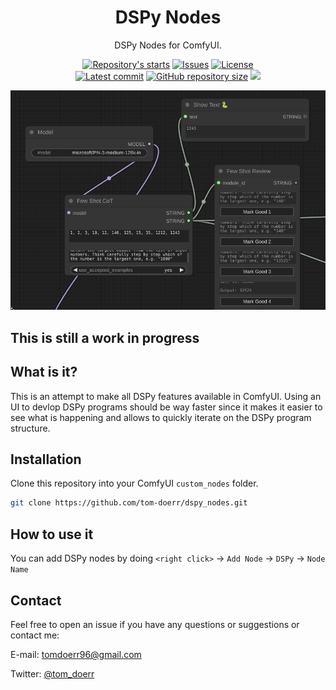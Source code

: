 <h1 align="center">DSPy Nodes</h1>

<p align="center">
    DSPy Nodes for ComfyUI.
</p>

<p align="center">
    <a href="https://github.com/tom-doerr/dspy_nodes/stargazers"
        ><img
            src="https://img.shields.io/github/stars/tom-doerr/dspy_nodes?colorA=2c2837&colorB=c9cbff&style=for-the-badge&logo=starship style=flat-square"
            alt="Repository's starts"
    /></a>
    <a href="https://github.com/tom-doerr/dspy_nodes/issues"
        ><img
            src="https://img.shields.io/github/issues-raw/tom-doerr/dspy_nodes?colorA=2c2837&colorB=f2cdcd&style=for-the-badge&logo=starship style=flat-square"
            alt="Issues"
    /></a>
    <a href="https://github.com/tom-doerr/dspy_nodes/blob/main/LICENSE"
        ><img
            src="https://img.shields.io/github/license/tom-doerr/dspy_nodes?colorA=2c2837&colorB=b5e8e0&style=for-the-badge&logo=starship style=flat-square"
            alt="License"
    /><br />
    <a href="https://github.com/tom-doerr/dspy_nodes/commits/main"
		><img
			src="https://img.shields.io/github/last-commit/tom-doerr/dspy_nodes/main?colorA=2c2837&colorB=ddb6f2&style=for-the-badge&logo=starship style=flat-square"
			alt="Latest commit"
    /></a>
    <a href="https://github.com/tom-doerr/dspy_nodes"
        ><img
            src="https://img.shields.io/github/repo-size/tom-doerr/dspy_nodes?colorA=2c2837&colorB=89DCEB&style=for-the-badge&logo=starship style=flat-square"
            alt="GitHub repository size"
    /></a>

   <img src="https://badges.pufler.dev/visits/tom-doerr/dspy_nodes?style=for-the-badge&color=96CDFB&logoColor=white&labelColor=302D41"/>


</p>

<p align="center">
    <img src='https://github.com/tom-doerr/bins/raw/main/dspy_nodes/GRbVI2IaYAIMPmo.png'>
    <p align="center">
    </p>
</p>



## This is still a work in progress

## What is it?
This is an attempt to make all DSPy features available in ComfyUI.
Using an UI to devlop DSPy programs should be way faster since it makes it easier to see what is happening and allows to quickly iterate on the DSPy program structure.


## Installation
Clone this repository into your ComfyUI `custom_nodes` folder.
```bash
git clone https://github.com/tom-doerr/dspy_nodes.git
```

## How to use it
You can add DSPy nodes by doing `<right click>` -> `Add Node` -> `DSPy` -> `Node Name`


## Contact
Feel free to open an issue if you have any questions or suggestions or contact me: 

E-mail: [tomdoerr96@gmail.com](mailto:tomdoerr96@gmail.com)

Twitter: [@tom_doerr](https://x.com/tom_doerr)

